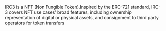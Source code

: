 IRC3 is a NFT (Non Fungible Token).Inspired by the ERC-721 standard, IRC-3 covers NFT use cases’ broad features, including ownership representation of digital or physical assets, and consignment to third party operators for token transfers
